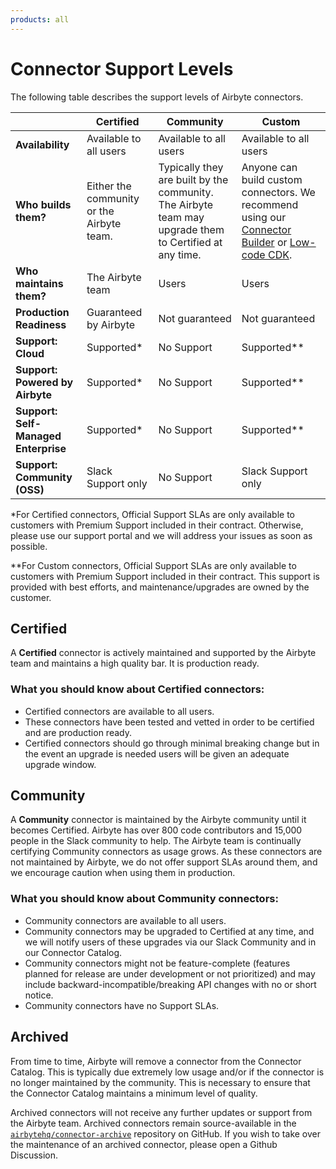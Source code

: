 ```yaml
---
products: all
---
```


# Connector Support Levels

The following table describes the support levels of Airbyte connectors.

|                                      | Certified                                 | Community                                                                                              | Custom                                                                                                                                                                                                                                                             |
| ------------------------------------ | ----------------------------------------- | ------------------------------------------------------------------------------------------------------ | ------------------------------------------------------------------------------------------------------------------------------------------------------------------------------------------------------------------------------------------------------------------ |
| **Availability**                     | Available to all users                    | Available to all users                                                                                 | Available to all users                                                                                                                                                                                                                                             |
| **Who builds them?**                 | Either the community or the Airbyte team. | Typically they are built by the community. The Airbyte team may upgrade them to Certified at any time. | Anyone can build custom connectors. We recommend using our [Connector Builder](https://docs.airbyte.com/connector-development/connector-builder-ui/overview) or [Low-code CDK](https://docs.airbyte.com/connector-development/config-based/low-code-cdk-overview). |
| **Who maintains them?**              | The Airbyte team                          | Users                                                                                                  | Users                                                                                                                                                                                                                                                              |
| **Production Readiness**             | Guaranteed by Airbyte                     | Not guaranteed                                                                                         | Not guaranteed                                                                                                                                                                                                                                                     |
| **Support: Cloud**                   | Supported\*                               | No Support                                                                                             | Supported\*\*                                                                                                                                                                                                                                                      |
| **Support: Powered by Airbyte**      | Supported\*                               | No Support                                                                                             | Supported\*\*                                                                                                                                                                                                                                                      |
| **Support: Self-Managed Enterprise** | Supported\*                               | No Support                                                                                             | Supported\*\*                                                                                                                                                                                                                                                      |
| **Support: Community (OSS)**         | Slack Support only                        | No Support                                                                                             | Slack Support only                                                                                                                                                                                                                                                 |

\*For Certified connectors, Official Support SLAs are only available to customers with Premium
Support included in their contract. Otherwise, please use our support portal and we will address
your issues as soon as possible.

\*\*For Custom connectors, Official Support SLAs are only available to customers with Premium
Support included in their contract. This support is provided with best efforts, and
maintenance/upgrades are owned by the customer.

## Certified

A **Certified** connector is actively maintained and supported by the Airbyte team and maintains a
high quality bar. It is production ready.

### What you should know about Certified connectors:

- Certified connectors are available to all users.
- These connectors have been tested and vetted in order to be certified and are production ready.
- Certified connectors should go through minimal breaking change but in the event an upgrade is
  needed users will be given an adequate upgrade window.

## Community

A **Community** connector is maintained by the Airbyte community until it becomes Certified. Airbyte
has over 800 code contributors and 15,000 people in the Slack community to help. The Airbyte team is
continually certifying Community connectors as usage grows. As these connectors are not maintained
by Airbyte, we do not offer support SLAs around them, and we encourage caution when using them in
production.

### What you should know about Community connectors:

- Community connectors are available to all users.
- Community connectors may be upgraded to Certified at any time, and we will notify users of these
  upgrades via our Slack Community and in our Connector Catalog.
- Community connectors might not be feature-complete (features planned for release are under
  development or not prioritized) and may include backward-incompatible/breaking API changes with no
  or short notice.
- Community connectors have no Support SLAs.

## Archived

From time to time, Airbyte will remove a connector from the Connector Catalog. This is typically due
extremely low usage and/or if the connector is no longer maintained by the community. This is
necessary to ensure that the Connector Catalog maintains a minimum level of quality.

Archived connectors will not receive any further updates or support from the Airbyte team. Archived
connectors remain source-available in the
[`airbytehq/connector-archive`](https://github.com/airbytehq/connector-archive) repository on
GitHub. If you wish to take over the maintenance of an archived connector, please open a Github
Discussion.
